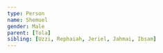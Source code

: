 ```yaml
---
type: Person
name: Shemuel
gender: Male
parent: [Tola]
sibling: [Uzzi, Rephaiah, Jeriel, Jahmai, Ibsam]
---
```

